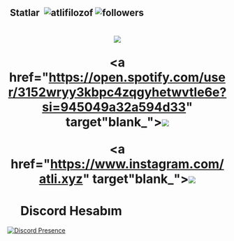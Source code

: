 </h1>
<p align="center">


<h2 align="left"><img width="1px"> Statlar <img </h2>

<img src="https://komarev.com/ghpvc/?username=atlifilozof&label=Ziyaretçi%20Sayısı&color=552b75" alt="atlifilozof" />
<img alt="followers" title="Github'dan Takip Et" src="https://img.shields.io/github/followers/atlifilozof?color=236ad3&labelColor=1155ba&style=for-the-badge&logo=github&label=follower"/></a></h1>

<h1 align="center"> <a href="https://discord.com/users/981501891030700082" target"blank_"><img src="https://cdn.discordapp.com/attachments/982921216115503104/1215741792327041114/pngwing.com_22_1.png?ex=65fddac6&is=65eb65c6&hm=fd25b72e1c2d6ecb867aa9b8d8cfb8a851b3e03cedbbfb0bf07e49fecf48d7f1&"></a>

  <a href="https://open.spotify.com/user/3152wryy3kbpc4zqgyhetwvtle6e?si=945049a32a594d33" target"blank_"><img src="https://cdn.discordapp.com/attachments/982921216115503104/1215742049333153802/pngwing.com_24_2.png?ex=65fddb03&is=65eb6603&hm=e8f0a08d71aea5ff4dadd54d68f9f7ddd869d1be022a31aff49c4534ab3dce39&"></a>
  
 <a href="https://www.instagram.com/atli.xyz" target"blank_"><img src="https://cdn.discordapp.com/attachments/982921216115503104/1215742049098403969/pngwing.com_23_1.png?ex=65fddb03&is=65eb6603&hm=c81338283258c3a0e32a1bf729bf3bbb0b496edb29e2397a10579072ca1dd3e2&"></a> </h1>

<h1 align="left"> <img width="30px">Discord Hesabım <img width="30px"> </h1>


[![Discord Presence](https://lanyard.cnrad.dev/api/981501891030700082)](https://discord.com/users/981501891030700082)


